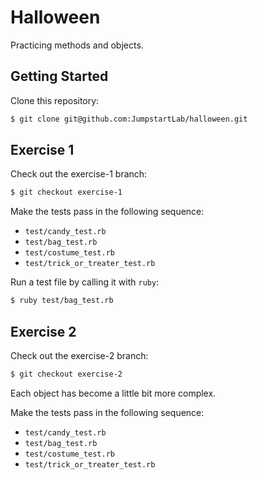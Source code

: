 # Halloween

Practicing methods and objects.

## Getting Started

Clone this repository:

```bash
$ git clone git@github.com:JumpstartLab/halloween.git
```

## Exercise 1

Check out the exercise-1 branch:

```bash
$ git checkout exercise-1
```

Make the tests pass in the following sequence:

* `test/candy_test.rb`
* `test/bag_test.rb`
* `test/costume_test.rb`
* `test/trick_or_treater_test.rb`

Run a test file by calling it with `ruby`:

```bash
$ ruby test/bag_test.rb
```

## Exercise 2

Check out the exercise-2 branch:

```bash
$ git checkout exercise-2
```

Each object has become a little bit more complex.

Make the tests pass in the following sequence:

* `test/candy_test.rb`
* `test/bag_test.rb`
* `test/costume_test.rb`
* `test/trick_or_treater_test.rb`

